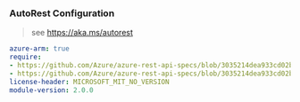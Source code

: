 ### AutoRest Configuration

> see https://aka.ms/autorest

``` yaml
azure-arm: true
require:
- https://github.com/Azure/azure-rest-api-specs/blob/3035214dea933cd02b1ecfa982c185a572f84b8a/specification/dataprotection/resource-manager/readme.md
- https://github.com/Azure/azure-rest-api-specs/blob/3035214dea933cd02b1ecfa982c185a572f84b8a/specification/dataprotection/resource-manager/readme.go.md
license-header: MICROSOFT_MIT_NO_VERSION
module-version: 2.0.0
```
